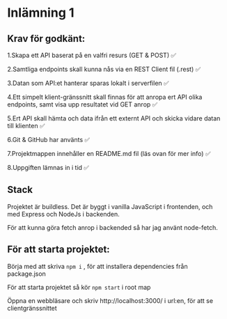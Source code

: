 # Inlämning 1

## Krav för godkänt:

1.Skapa ett API baserat på en valfri resurs (GET & POST) :white_check_mark:

2.Samtliga endpoints skall kunna nås via en REST Client fil (.rest) :white_check_mark:

3.Datan som API:et hanterar sparas lokalt i serverfilen :white_check_mark:

4.Ett simpelt klient-gränssnitt skall finnas för att anropa ert API olika endpoints, samt visa upp resultatet vid GET anrop
:white_check_mark:

5.Ert API skall hämta och data ifrån ett externt API och skicka vidare datan till klienten :white_check_mark:

6.Git & GitHub har använts :white_check_mark:

7.Projektmappen innehåller en README.md fil (läs ovan för mer info) :white_check_mark:

8.Uppgiften lämnas in i tid :white_check_mark:

## Stack

Projektet är buildless. Det är byggt i vanilla JavaScript i frontenden, och med Express och NodeJs i backenden.

För att kunna göra fetch anrop i backended så har jag använt node-fetch. 




## För att starta projektet: 

Börja med att skriva `npm i` , för att installera dependencies från package.json

För att starta projektet så kör `npm start` i root map

Öppna en webbläsare och skriv http://localhost:3000/ i url:en, för att se clientgränssnittet 

